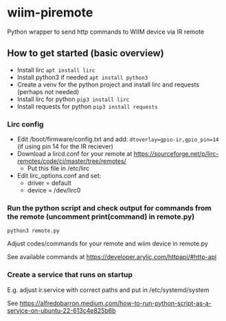 # wiim-piremote
Python wrapper to send http commands to WIIM device via IR remote

## How to get started (basic overview)

- Install lirc `apt install lirc`
- Install python3 if needed `apt install python3`
- Create a venv for the python project and install lirc and requests (perhaps not needed)
- Install lirc for python `pip3 install lirc`
- Install requests for python `pip3 install requests`

### Lirc config

- Edit /boot/firmware/config.txt and add: `dtoverlay=gpio-ir,gpio_pin=14` (if using pin 14 for the IR reciever)
- Download a lircd.conf for your remote at https://sourceforge.net/p/lirc-remotes/code/ci/master/tree/remotes/
  - Put this file in /etc/lirc
- Edit lirc_options.conf and set:
  - driver = default
  - device = /dev/lirc0

### Run the python script and check output for commands from the remote (uncomment print(command) in remote.py)

`python3 remote.py`

Adjust codes/commands for your remote and wiim device in remote.py

See available commands at https://developer.arylic.com/httpapi/#http-api

### Create a service that runs on startup
E.g. adjust ir.service with correct paths and put in /etc/systemd/system

See https://alfredobarron.medium.com/how-to-run-python-script-as-a-service-on-ubuntu-22-613c4e825b6b

